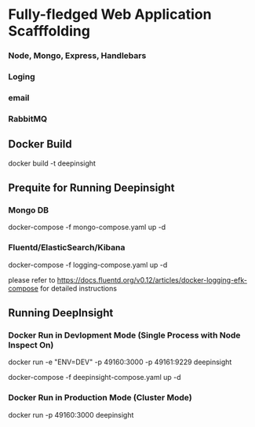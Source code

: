 # Fully-fledged Web Application Scafffolding
### Node, Mongo, Express, Handlebars
### Loging
### email
### RabbitMQ

## Docker Build
docker build -t deepinsight

## Prequite for Running Deepinsight
### Mongo DB
docker-compose -f mongo-compose.yaml up -d

### Fluentd/ElasticSearch/Kibana
docker-compose -f logging-compose.yaml up -d

please refer to https://docs.fluentd.org/v0.12/articles/docker-logging-efk-compose for detailed instructions

## Running DeepInsight
### Docker Run in Devlopment Mode (Single Process with Node Inspect On)
docker run -e "ENV=DEV" -p 49160:3000 -p 49161:9229 deepinsight

docker-compose -f deepinsight-compose.yaml up -d

### Docker Run in Production Mode (Cluster Mode)
docker run -p 49160:3000 deepinsight
